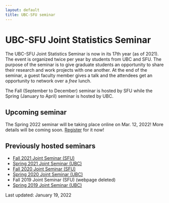 ```yaml
---
layout: default
title: UBC-SFU seminar
---
```


# UBC-SFU Joint Statistics Seminar

The UBC-SFU Joint Statistics Seminar is now in its 17th year (as of 2021).
The event is organized twice per year by students from UBC and SFU.
The purpose of the seminar is to give graduate students
an opportunity to share their research and work projects with one another.
At the end of the seminar, a guest faculty member gives a talk and
the attendees get an opportunity to network over a *free* lunch.

The Fall (September to December) seminar is hosted by SFU
while the Spring (January to April) seminar is hosted by UBC.

## Upcoming seminar

The Spring 2022 seminar will be taking place online on Mar. 12, 2022! More details will be coming soon. [Register](http://docs.google.com/forms/d/e/1FAIpQLSdrzTMJV_TtChGLx7nOWhIXPVXnizvYXl_gxAcf2ixENXBBOA/viewform) for it now!

## Previously hosted seminars
- [Fall 2021 Joint Seminar (SFU)](https://www.sfu.ca/~rennyd/JointSeminar2021/)
- [Spring 2021 Joint Seminar (UBC)](https://www.stat.ubc.ca/~kenny.chiu/jointseminar/spring2021/)
- [Fall 2020 Joint Seminar (SFU)](http://www.sfu.ca/~nsurjano/JointSeminar/)
- [Spring 2020 Joint Seminar (UBC)](https://chiukenny.github.io/jointseminar-2019w2/)
- Fall 2019 Joint Seminar (SFU) (webpage deleted)
- [Spring 2019 Joint Seminar (UBC)](https://www.stat.ubc.ca/~qiong.zhang/misc/JointSeminar2018.html)

Last updated: January 19, 2022

